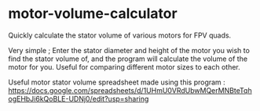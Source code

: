 # motor-volume-calculator
Quickly calculate the stator volume of various motors for FPV quads.


Very simple ; Enter the stator diameter and height of the motor you wish to find the stator volume of, and the program will calculate the volume of the motor for you. Useful for comparing different motor sizes to each other.

Useful motor stator volume spreadsheet made using this program : https://docs.google.com/spreadsheets/d/1UHmU0VRdUbwMQerMNBteTqhogEHbJi6kQoBLE-UDNj0/edit?usp=sharing
